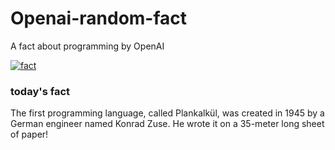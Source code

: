 
# Openai-random-fact
 A fact about programming by OpenAI

[![fact](https://github.com/MarioVidoni/openai-daily-fact/actions/workflows/main.yml/badge.svg)](https://github.com/MarioVidoni/openai-daily-fact/actions/workflows/main.yml)

### today's fact  
  
The first programming language, called Plankalkül, was created in 1945 by a German engineer named Konrad Zuse. He wrote it on a 35-meter long sheet of paper!